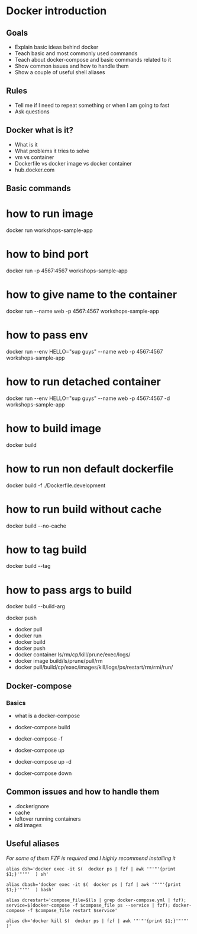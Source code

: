# Docker introduction

## Goals

- Explain basic ideas behind docker
- Teach basic and most commonly used commands
- Teach about docker-compose and basic commands related to it
- Show common issues and how to handle them
- Show a couple of useful shell aliases

## Rules

- Tell me if I need to repeat something or when I am going to fast
- Ask questions

## Docker what is it?

- What is it
- What problems it tries to solve
- vm vs container
- Dockerfile vs docker image vs docker container
- hub.docker.com

## Basic commands

# how to run image
docker run workshops-sample-app

# how to bind port
docker run -p 4567:4567 workshops-sample-app

# how to give name to the container
docker run --name web -p 4567:4567 workshops-sample-app

# how to pass env
docker run --env HELLO="sup guys" --name web -p 4567:4567 workshops-sample-app

# how to run detached container
docker run --env HELLO="sup guys" --name web -p 4567:4567 -d workshops-sample-app

# how to build image
docker build

# how to run non default dockerfile
docker build -f ./Dockerfile.development

# how to run build without cache
docker build --no-cache

# how to tag build
docker build --tag

# how to pass args to build
docker build --build-arg

docker push

- docker pull
- docker run
- docker build
- docker push
- docker container ls/rm/cp/kill/prune/exec/logs/
- docker image build/ls/prune/pull/rm
- docker pull/build/cp/exec/images/kill/logs/ps/restart/rm/rmi/run/

## Docker-compose

### Basics

- what is a docker-compose

- docker-compose build
- docker-compose -f
- docker-compose up
- docker-compose up -d
- docker-compose down

## Common issues and how to handle them

- .dockerignore
- cache
- leftover running containers
- old images

## Useful aliases

*For some of them FZF is required and I highly recommend installing it*

```shell
alias dsh='docker exec -it $(  docker ps | fzf | awk '"'"'{print $1;}'"'"'  ) sh'

alias dbash='docker exec -it $(  docker ps | fzf | awk '"'"'{print $1;}'"'"'  ) bash'

alias dcrestart='compose_file=$(ls | grep docker-compose.yml | fzf); service=$(docker-compose -f $compose_file ps --service | fzf); docker-compose -f $compose_file restart $service'

alias dk='docker kill $(  docker ps | fzf | awk '"'"'{print $1;}'"'"'  )'
```

